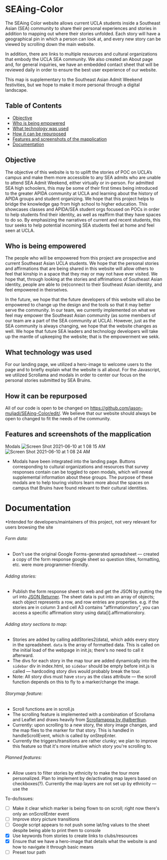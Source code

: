 # SEAing-Color
The SEAing Color website allows current UCLA students inside a Southeast Asian (SEA) community to share their personal experiences and stories in addition to mapping out where their stories unfolded. Each story will have a geographical pin in which a person can look at, and every new story can be viewed by scrolling down the main website.

In addition, there are links to multiple resources and cultural organizations that embody the UCLA SEA community. We also created an About page and, for general inquiries, we have an embedded contact sheet that will be reviewed daily in order to ensure the best user experience of our website.

This map is supplementary to the Southeast Asian Admit Weekend festivities, but we hope to make it more personal through a digital landscape.

## Table of Contents
* [Objective](#objective)
* [Who is being empowered](#who-is-being-empowered)
* [What technology was used](#what-technology-was-used)
* [How it can be repurposed](#how-it-can-be-repurposed)
* [Features and screenshots of the mapplication](#features-and-screenshots-of-the-mapplication)
* [Documentation](#documentation)

## Objective

The objective of this website is to to uplift the stories of POC on UCLA’s campus and make them more accessible to any SEA admits who are unable to attend SEA Admit Weekend, either virtually or in-person. For admitted SEA high schoolers, this may be some of their first times being introduced to the greater APIDA community at UCLA and learning about the history of APIDA groups and student organizing. We hope that this project helps to bridge the knowledge gap from high school to higher education. This showcases classes and APIDA/SEA student orgs focused on POCs in order to help students find their identity, as well as reaffirm that they have spaces to do so. By emphasizing the narratives of current and recent students, this tour seeks to help potential incoming SEA students feel at home and feel seen at UCLA.

## Who is being empowered
The people who will be empowered from this project are prospective and current Southeast Asian UCLA students. We hope that the personal stories and affirmations that are being shared in this website will allow others to feel that kinship in a space that they may or may not have ever visited. We hope that, through looking at the stories and affrimations of Southeast Asian identity, people are able to (re)connect to their Southeast Asian identity, and feel empowered in theirselves. 

In the future, we hope that the future developers of this website will also be empowered to change up the design and the tools so that it may better serve the community. In our team, we currently implemented on what we feel may empower the Southeast Asian community (as some members of our team are a part of the SEA community at UCLA). However, just as the SEA community is always changing, we hope that the website changes as well. We hope that future SEA leaders and technology developers will take up the mantle of upkeeping the website; that is the empowerment we sekk. 

## What technology was used
For our landing page, we utilized a hero-image to welcome users to the page and to briefly explain what the website is all about. For the Javascript, we utilized Scrollama and modals in order to center our focus on the personal stories submitted by SEA Bruins.

## How it can be repurposed
All of our code is open to be changed on https://github.com/jason-muljadi/SEAing-Color/edit/. We believe that our website should always be open to changed to fit the needs of the community.

## Features and screenshots of the mapplication
Modals
![Screen Shot 2021-06-10 at 1 08 15 AM](https://user-images.githubusercontent.com/81584148/121489040-863fde80-c988-11eb-8067-a7d442666fc7.png)
![Screen Shot 2021-06-10 at 1 08 24 AM](https://user-images.githubusercontent.com/81584148/121489044-8809a200-c988-11eb-90f0-a25c864e322a.png)
* Modals have been integrated into the landing page. Buttons corresponding to cultural organizations and resources that survey responses contain can be toggled to open modals, which will reveal supplemental information about these groups. The purpose of these modals are to help touring visitors learn more about the spaces on campus that Bruins have found relevant to their cultural identities.


# Documentation 
*Intended for developers/maintainers of this project, not very relevant for users browsing the site 

###### Form data: 
* Don't use the original Google Forms-generated spreadsheet — created a copy of the form response google sheet so question titles, formatting, etc. were more programmer-friendly.  

###### Adding stories: 
* Publish the form response sheet to web and get the JSON by putting the url into [JSON Returner](https://sandbox.idre.ucla.edu/tools/gsJson/). The sheet data is put into an array of objects; each object represents a row, and row entries are properties. e.g. if the stories are in column 3 and cell A3 contains "affirmationstory", you can access a specific affirmation story using data[i].affirmationstory. 


###### Adding story sections to map: 
* Stories are added by calling addStories2(data), which adds every story in the spreadsheet. ```data``` is the array of formatted data. This is called on the initial load of the webpage in init.js; there's no need to call it afterward. 
* The divs for each story in the map tour are added dynamically into the ```sidebar``` div in index.html, so ```sidebar``` should be empty before init.js is called — hardcoding story divs would probably break the tour.
* Note: All story divs must have ```story``` as the class attribute — the scroll function depends on this to fly to a marker/change the image. 


###### Storymap feature: 
* Scroll functions are in scroll.js 
* The scrolling feature is implemented with a combination of Scrollama and Leaflet and draws heavily from [Scrollamappa by @albertkun](https://github.com/albertkun/scrollamappa). 
* Currently: upon scrolling to a new story, the story image changes, and the map flies to the marker for that story. This is handled in handleScrollEvent, which is called by onStepEnter. 
* Currently the triggers/transitions are rather clunky; we plan to improve this feature so that it's more intuitive which story you're scrolling to. 


###### Planned features: 
* Allow users to filter stories by ethnicity to make the tour more personalized. Plan to implement by de/activating map layers based on checkboxes(?). Currently the map layers are not set up by ethnicity — use the 


To-do/Issues: 
- [ ] Make it clear which marker is being flown to on scroll; right now there's only an onScrollEnter event  
- [ ] Improve story picture transitions
- [ ] Google script appears to not push some lat/lng values to the sheet despite being able to print them to console
- [x] Use keywords from stories to create links to clubs/resources 
- [x] Ensure that we have a hero-image that details what the website is and how to navigate it through basic means
- [ ] Preset tour path 
